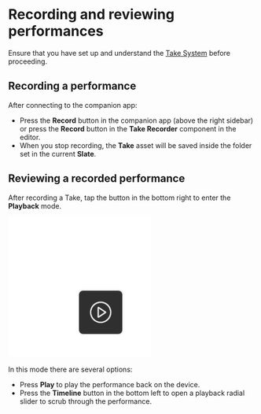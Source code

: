 # Recording and reviewing performances

Ensure that you have set up and understand the [Take System](take-system.md) before proceeding.

## Recording a performance

After connecting to the companion app:
* Press the **Record** button in the companion app (above the right sidebar) or press the **Record** button in the **Take Recorder** component in the editor.
* When you stop recording, the **Take** asset will be saved inside the folder set in the current **Slate**.

## Reviewing a recorded performance

After recording a Take, tap the button in the bottom right to enter the **Playback** mode.

![Timeline Playback Control](images/review-button.png)

In this mode there are several options:

* Press **Play** to play the performance back on the device.
* Press the **Timeline** button in the bottom left to open a playback radial slider to scrub through the performance.
